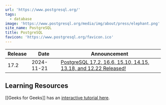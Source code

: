```yaml
---
url: 'https://www.postgresql.org/'
tags:
  - database
image: 'https://www.postgresql.org/media/img/about/press/elephant.png'
site_name: PostgreSQL
title: PostgreSQL
favicon: 'https://www.postgresql.org/favicon.ico'
---
```



| Release | Date       | Announcement                                                                                                                                                       |
| ------- | ---------- | ------------------------------------------------------------------------------------------------------------------------------------------------------------------ |
| 17.2    | 2024-11-21 | [PostgreSQL 17.2, 16.6, 15.10, 14.15, 13.18, and 12.22 Released!](https://www.postgresql.org/about/news/postgresql-172-166-1510-1415-1318-and-1222-released-2965/) |


## Learning Resources
[[Geeks for Geeks]] has an [interactive tutorial here](https://www.geeksforgeeks.org/postgresql-tutorial/?ref=outind).
